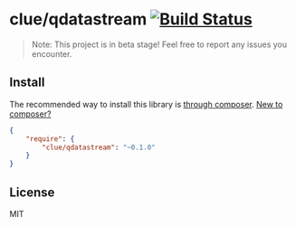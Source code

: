 # clue/qdatastream [![Build Status](https://travis-ci.org/clue/php-qdatastream.svg?branch=master)](https://travis-ci.org/clue/php-qdatastream)

> Note: This project is in beta stage! Feel free to report any issues you encounter.

## Install

The recommended way to install this library is [through composer](http://getcomposer.org). [New to composer?](http://getcomposer.org/doc/00-intro.md)

```JSON
{
    "require": {
        "clue/qdatastream": "~0.1.0"
    }
}
```

## License

MIT
